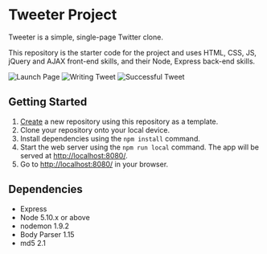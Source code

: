 # Tweeter Project

Tweeter is a simple, single-page Twitter clone.

This repository is the starter code for the project and uses HTML, CSS, JS, jQuery and AJAX front-end skills, and their Node, Express back-end skills.

![Launch Page](https://github.com/lhlrahman/tweeter/blob/master/public/images/tweeter.png)
![Writing Tweet](https://github.com/lhlrahman/tweeter/blob/master/public/images/tweeter2.png)
![Successful Tweet](https://github.com/lhlrahman/tweeter/blob/master/public/images/tweeter3.png)


## Getting Started

1. [Create](https://docs.github.com/en/repositories/creating-and-managing-repositories/creating-a-repository-from-a-template) a new repository using this repository as a template.
2. Clone your repository onto your local device.
3. Install dependencies using the `npm install` command.
3. Start the web server using the `npm run local` command. The app will be served at <http://localhost:8080/>.
4. Go to <http://localhost:8080/> in your browser.

## Dependencies

- Express
- Node 5.10.x or above
- nodemon 1.9.2
- Body Parser 1.15
- md5 2.1